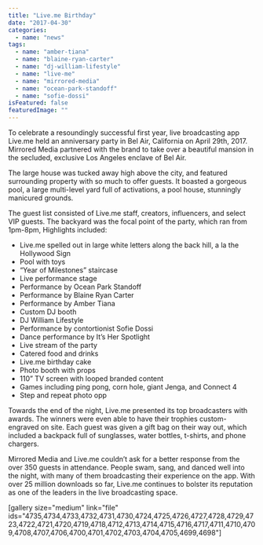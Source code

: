 ```yaml
---
title: "Live.me Birthday"
date: "2017-04-30"
categories: 
  - name: "news"
tags: 
  - name: "amber-tiana"
  - name: "blaine-ryan-carter"
  - name: "dj-william-lifestyle"
  - name: "live-me"
  - name: "mirrored-media"
  - name: "ocean-park-standoff"
  - name: "sofie-dossi"
isFeatured: false
featuredImage: ""
---
```


To celebrate a resoundingly successful first year, live broadcasting app Live.me held an anniversary party in Bel Air, California on April 29th, 2017. Mirrored Media partnered with the brand to take over a beautiful mansion in the secluded, exclusive Los Angeles enclave of Bel Air.

The large house was tucked away high above the city, and featured surrounding property with so much to offer guests. It boasted a gorgeous pool, a large multi-level yard full of activations, a pool house, stunningly manicured grounds.

The guest list consisted of Live.me staff, creators, influencers, and select VIP guests. The backyard was the focal point of the party, which ran from 1pm-8pm, Highlights included:

- Live.me spelled out in large white letters along the back hill, a la the Hollywood Sign
- Pool with toys
- “Year of Milestones” staircase
- Live performance stage
- Performance by Ocean Park Standoff
- Performance by Blaine Ryan Carter
- Performance by Amber Tiana
- Custom DJ booth
- DJ William Lifestyle
- Performance by contortionist Sofie Dossi
- Dance performance by It’s Her Spotlight
- Live stream of the party
- Catered food and drinks
- Live.me birthday cake
- Photo booth with props
- 110” TV screen with looped branded content
- Games including ping pong, corn hole, giant Jenga, and Connect 4
- Step and repeat photo opp

Towards the end of the night, Live.me presented its top broadcasters with awards. The winners were even able to have their trophies custom-engraved on site. Each guest was given a gift bag on their way out, which included a backpack full of sunglasses, water bottles, t-shirts, and phone chargers.

Mirrored Media and Live.me couldn’t ask for a better response from the over 350 guests in attendance. People swam, sang, and danced well into the night, with many of them broadcasting their experience on the app. With over 25 million downloads so far, Live.me continues to bolster its reputation as one of the leaders in the live broadcasting space.

\[gallery size="medium" link="file" ids="4735,4734,4733,4732,4731,4730,4724,4725,4726,4727,4728,4729,4723,4722,4721,4720,4719,4718,4712,4713,4714,4715,4716,4717,4711,4710,4709,4708,4707,4706,4700,4701,4702,4703,4704,4705,4699,4698"\]
